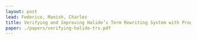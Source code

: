 ```yaml
---
layout: post
lead: Federico, Manish, Charles
title: Verifying and Improving Halide’s Term Rewriting System with Program Synthesis
paper: ./papers/verifying-halide-trs.pdf
---
```

